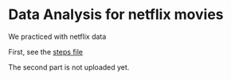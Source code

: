 # Data Analysis for netflix movies <br>

We practiced with netflix data <br>

First, see the [steps file](Virtual_env-steps.ipynb) <br>

The second part is not uploaded yet.

